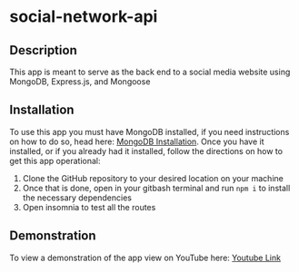 # social-network-api

## Description
This app is meant to serve as the back end to a social media website using MongoDB, Express.js, and Mongoose

## Installation
To use this app you must have MongoDB installed, if you need instructions on how to do so, head here: <a href='https://www.mongodb.com/docs/manual/administration/install-community/'>MongoDB Installation</a>. Once you have it installed, or if you already had it installed, follow the directions on how to get this app operational:

1. Clone the GitHub repository to your desired location on your machine
2. Once that is done, open in your gitbash terminal and run `npm i` to install the necessary dependencies
3. Open insomnia to test all the routes

## Demonstration
To view a demonstration of the app view on YouTube here: <a href="https://youtu.be/WcHN1Leafq8">Youtube Link</a>
